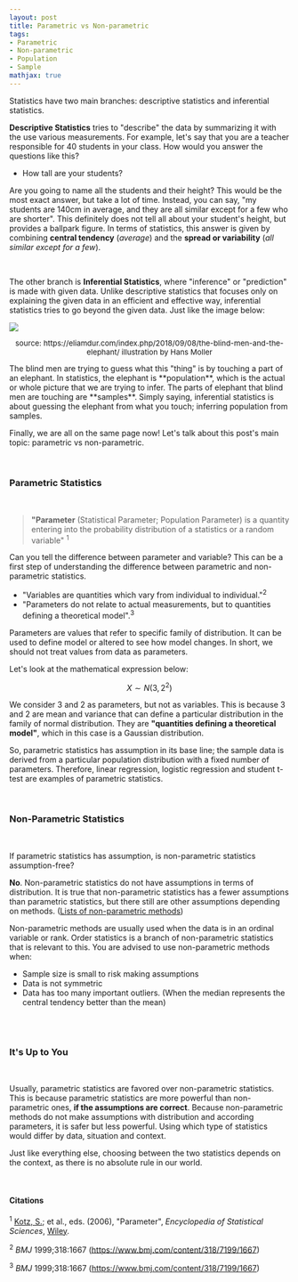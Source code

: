 ```yaml
---
layout: post
title: Parametric vs Non-parametric
tags:
- Parametric
- Non-parametric
- Population
- Sample
mathjax: true
---
```


Statistics have two main branches: descriptive statistics and inferential statistics. 

**Descriptive Statistics** tries to "describe" the data by summarizing it with the use various measurements. For example, let's say that you are a teacher responsible for 40 students in your class. How would you answer the questions like this?

- How tall are your students?

Are you going to name all the students and their height? This would be the most exact answer, but take a lot of time. Instead, you can say, "my students are 140cm in average, and they are all similar except for a few who are shorter". This definitely does not tell all about your student's height, but provides a ballpark figure. In terms of statistics, this answer is given by combining **central tendency** (*average*) and the **spread or variability** (*all similar except for a few*). 

&nbsp;

The other branch is **Inferential Statistics**, where "inference" or "prediction" is made with given data. Unlike descriptive statistics that focuses only on explaining the given data in an efficient and effective way, inferential statistics tries to go beyond the given data. Just like the image below:



<img src="https://eliamdur.com/wp-content/uploads/2018/08/Eleohabt-1110x550.jpg">

<p align="center" style="font-size: 10pt;">source: https://eliamdur.com/index.php/2018/09/08/the-blind-men-and-the-elephant/   illustration by Hans Moller</p>
The blind men are trying to guess what this "thing" is by touching a part of an elephant. In statistics, the elephant is **population**, which is the actual or whole picture that we are trying to infer. The parts of elephant that blind men are touching are **samples**. Simply saying, inferential statistics is about guessing the    elephant from what you touch; inferring population from samples.

Finally, we are all on the same page now! Let's talk about this post's main topic: parametric vs non-parametric.

<br>

### Parametric Statistics

<br>

>  **"Parameter** (Statistical Parameter; Population Parameter) is a quantity entering into the probability distribution of a statistics or a random variable" <sup>1</sup>

Can you tell the difference between parameter and variable? This can be a first step of understanding the difference between parametric and non-parametric statistics. 

- "Variables are quantities which vary from individual to individual."<sup>2</sup>
- "Parameters do not relate to actual measurements, but to quantities defining a theoretical model".<sup>3</sup>

Parameters are values that refer to specific family of distribution. It can be used to define model or altered to see how model changes. In short, we should not treat values from data as parameters. 

Let's look at the mathematical expression below:

$$X \sim N(3,2^2)$$

We consider 3 and 2 as parameters, but not as variables. This is because 3 and 2 are mean and variance that can define a particular distribution in the family of normal distribution. They are **"quantities defining a theoretical model"**, which in this case is a Gaussian distribution.

So, parametric statistics has assumption in its base line; the sample data is derived from a particular population distribution with a fixed number of parameters. Therefore, linear regression, logistic regression and student t-test are examples of parametric statistics. 

<br>

### Non-Parametric Statistics

<br>

If parametric statistics has assumption, is non-parametric statistics assumption-free? 

**No**. Non-parametric statistics do not have assumptions in terms of distribution. It is true that non-parametric statistics has a fewer assumptions than parametric statistics, but there still are other assumptions depending on methods. ([Lists of non-parametric methods](https://en.wikipedia.org/wiki/Nonparametric_statistics#Methods))

Non-parametric methods are usually used when the data is in an ordinal variable or rank. Order statistics is a branch of non-parametric statistics that is relevant to this. You are advised to use non-parametric methods when:

- Sample size is small to risk making assumptions
- Data is not symmetric
- Data has too many important outliers. (When the median represents the central tendency better than the mean)

<br>

<br>

### It's Up to You

<br>

Usually, parametric statistics are favored over non-parametric statistics. This is because parametric statistics are more powerful than non-parametric ones, **if the assumptions are correct**. Because non-parametric methods do not make assumptions with distribution and according parameters, it is safer but less powerful. Using which type of statistics would differ by data, situation and context. 

Just like everything else, choosing between the two statistics depends on the context, as there is no absolute rule in our world. 

<br>

#### Citations



<sup>1</sup>  [Kotz, S.](https://en.wikipedia.org/wiki/Samuel_Kotz); et al., eds. (2006), "Parameter", *Encyclopedia of Statistical Sciences*, [Wiley](https://en.wikipedia.org/wiki/Wiley_(publisher)).

<sup>2</sup> *BMJ* 1999;318:1667 (https://www.bmj.com/content/318/7199/1667)

<sup>3</sup> *BMJ* 1999;318:1667 (https://www.bmj.com/content/318/7199/1667)